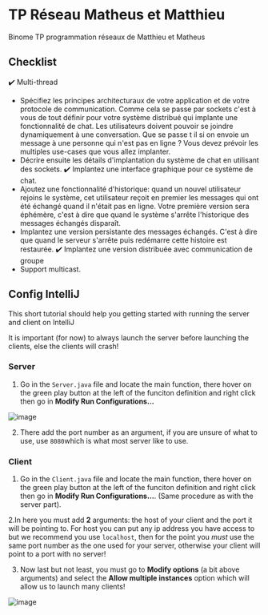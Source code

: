 # TP Réseau Matheus et Matthieu

Binome TP programmation réseaux de Matthieu et Matheus

## Checklist

✔️ Multi-thread
- Spécifiez les principes architecturaux de votre application et de votre protocole de
communication. Comme cela se passe par sockets c'est à vous de tout définir pour votre
système distribué qui implante une fonctionnalité de chat. Les utilisateurs doivent pouvoir se
joindre dynamiquement à une conversation. Que se passe t il si on envoie un message à une
personne qui n'est pas en ligne ? Vous devez prévoir les multiples use-cases que vous allez
implanter.
- Décrire ensuite les détails d'implantation du système de chat en utilisant des sockets.
✔️ Implantez une interface graphique pour ce système de chat. 
- Ajoutez une fonctionnalité d'historique: quand un nouvel utilisateur rejoins le système, cet
utilisateur reçoit en premier les messages qui ont été échangé quand il n'était pas en ligne.
Votre première version sera éphémère, c'est à dire que quand le système s'arrête
l'historique des messages échangés disparaît.
- Implantez une version persistante des messages échangés. C'est à dire que quand le serveur
s'arrête puis redémarre cette histoire est restaurée.
✔️ Implantez une version distribuée avec communication de groupe 
- Support multicast.


## Config IntelliJ

This short tutorial should help you getting started with running the server and client on IntelliJ

It is important (for now) to always launch the server before launching the clients, else the clients will crash!

### Server

1. Go in the `Server.java` file and locate the main function, there hover on the green play button at the left of the funciton definition and right click then go in **Modify Run Configurations...**

![image](https://user-images.githubusercontent.com/36091631/142040498-3f510993-7587-43be-8a8d-9eccacef9296.png)

2. There add the port number as an argument, if you are unsure of what to use, use `8080`which is what most server like to use.

### Client

1. Go in the `Client.java` file and locate the main function, there hover on the green play button at the left of the funciton definition and right click then go in **Modify Run Configurations...**. (Same procedure as with the server part).

2.In here you must add **2** arguments: the host of your client and the port it will be pointing to. For host you can put any ip address you have access to but we recommend you use `localhost`, then for the point you _must_ use the same port number as the one used for your server, otherwise your client will point to a port with no server!

3. Now last but not least, you must go to **Modify options** (a bit above arguments) and select the **Allow multiple instances** option which will allow us to launch many clients!

![image](https://user-images.githubusercontent.com/36091631/142041234-3b3eda26-ff55-4f7e-8aa7-2e0d172e27d5.png)


